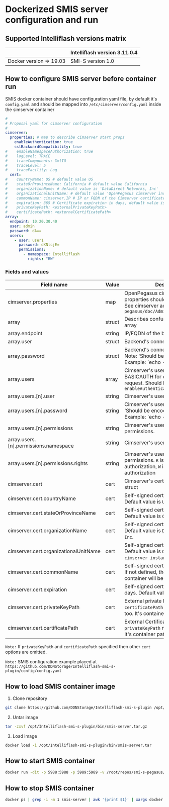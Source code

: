 # Dockerized SMIS server configuration and run

## Supported Intelliflash versions matrix

|                                      | Intelliflash version 3.11.0.4 |
| ------------------------------------ | ----------------------------- |
| Docker version => 19.03              | SMI-S version 1.0             |

## How to configure SMIS server before container run

SMIS docker container should have configuration yaml file, by default it's `config.yaml` and should be mapped into `/etc/cimserver/config.yaml` inside the simserver container

```yaml
#
# Proposal yaml for cimserver configuration
#
cimserver:
  properties: # map to describe cimserver start props
    enableAuthentication: true
    sslBackwardCompatibility: true
#    enableNamespaceAuthorization: true
#    logLevel: TRACE
#    traceComponents: XmlIO
#    traceLevel: 5
#    traceFacility: Log
  cert:
#    countryName: US # default value US
#    stateOrProvinceName: California # default value California
#    organizationName: # default value is 'DataDirect Networks, Inc'
#    organizationalUnitName: # default value 'OpenPegasus cimserver instance'
#    commonName: cimserver.IP # IP or FQDN of the Cimserver certificate
#    expiration: 365 # Certificate expiration in days, default valie is 365
#    privateKeyPath: <externalPrivateKeyPath>
#    certificatePath: <externalCertificatePath>
array:
  endpoint: 10.20.30.40
  user: admin
  password: dA==
  users:
    - user: user1
      password: dXNlcjE=
      permissions:
        - namespace: Intelliflash
          rights: "RW"

```

### Fields and values
Field name                           | Value   | Description
------------------------------------ | ------- | --------------------------------------------------------------------
cimserver.properties                 | map     |  OpenPegasus cimserver' initial properties should be described there. See cimserver admin's guide `pegasus/doc/Admin_Guide_Release.pdf`
array                                | struct  |  Describes confuguration for remote array
array.endpoint                       | string  |  IP/FQDN of the backend array
array.user                           | struct  |  Backend's connection user name
array.password                       | struct  |  Backend's connection password. Note: 'Should be encoded in BASE64. Example: `echo -n 'password' | base64`'.
array.users                          | array   |  Cimserver's users. Enables BASICAUTH for every remote request. Should be used when `enableAuthentication=true`
array.users.[n].user                 | string  |  Cimserver's user name
array.users.[n].password             | string  |  Cimserver's user password. Note: 'Should be encoded in BASE64. Example: `echo -n 'password' | base64`'.
array.users.[n].permissions          | string  |  Cimserver's user namespace permissions.
array.users.[n].permissions.namespace| string  |  Cimserver's user namespace name
array.users.[n].permissions.rights   | string  |  Cimserver's user namespace permissions. `R` is for READ authorization, `W` is for WRITE authorization
cimserver.cert                       | cert    |  Cimserver's certificate configuration struct
cimserver.cert.countryName           | cert    |  Self-signed certificate 'C' attribute. Default value is `US`.
cimserver.cert.stateOrProvinceName   | cert    |  Self-signed certificate 'ST' attribute. Default value is `California`.
cimserver.cert.organizationName      | cert    |  Self-signed certificate 'O' attribute. Default value is `DataDirect Networks, Inc`.
cimserver.cert.organizationalUnitName| cert    |  Self-signed certificate 'OU' attribute. Default value is `OpenPegasus cimserver instance`.
cimserver.cert.commonName            | cert    |  Self-signed certificate 'CN' attribute. If not defined, then IP address of the container will be used.
cimserver.cert.expiration            | cert    |  Self-signed certificate expiration in days. Default value `365`
cimserver.cert.privateKeyPath        | cert    |  External private key file path. `certificatePath` must be specified too. It's container path, not host.
cimserver.cert.certificatePath       | cert    |  External Certificate file path. `privateKeyPath`  must be specified too. It's container path, not host.

`Note:` If `privateKeyPath` and `certificatePath` specified then other `cert` options are omitted.

`Note:` SMIS configuration example placed at `https://github.com/DDNStorage/Intelliflash-smi-s-plugin/config/config.yaml`

## How to load SMIS container image

1. Clone repository
```bash
git clone https://github.com/DDNStorage/Intelliflash-smi-s-plugin /opt/Intelliflash-smi-s-plugin
```

2. Untar image
```bash
tar -zxvf /opt/Intelliflash-smi-s-plugin/bin/smis-server.tar.gz
```

3. Load image
```bash
docker load -i /opt/Intelliflash-smi-s-plugin/bin/smis-server.tar
```

## How to start SMIS container

```bash
docker run -dit -p 5988:5988 -p 5989:5989 -v /root/repos/smi-s-pegasus/config:/etc/cimserver smis-server:1.0
```

## How to stop SMIS container
```bash
docker ps | grep -i -m 1 smis-server | awk '{print $1}' | xargs docker kill
```
